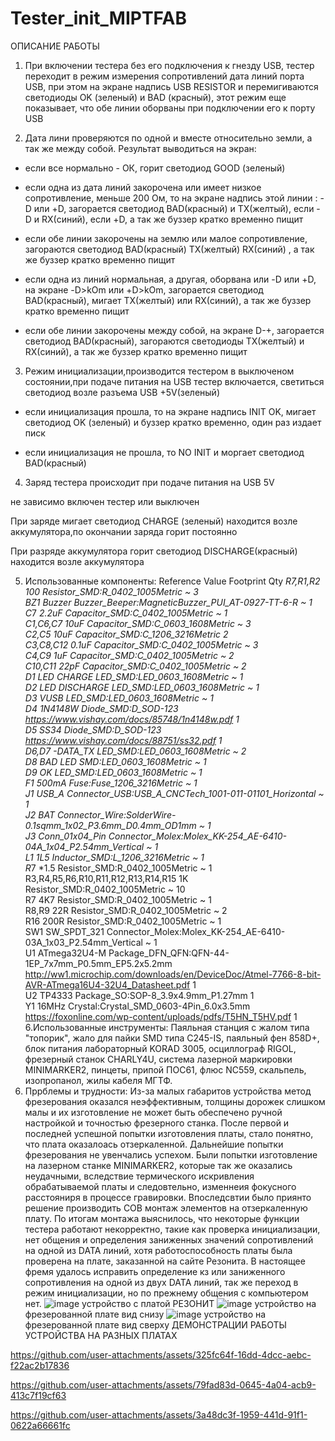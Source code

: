 # Tester_init_MIPTFAB
ОПИСАНИЕ РАБОТЫ

1. При включении тестера без его подключения к гнезду USB, тестер переходит в режим измерения сопротивлений дата линий порта USB, при этом на экране надпись USB RESISTOR и перемигиваются светодиоды OK (зеленый) и BAD (красный), этот режим еще показывает, что обе линии оборваны при подключении его к порту USB

2. Дата лини проверяются по одной и вместе относительно земли, а так же между собой. Результат выводиться на экран:

- если все нормально - ОК, горит светодиод GOOD (зеленый)

- если одна из дата линий закорочена или имеет низкое сопротивление, меньше 200 Ом, то на экране надпись этой линии : -D или +D, загорается светодиод BAD(красный) и TX(желтый), если -D и RX(синий), если +D, а так же буззер кратко временно пищит

- если обе линии закорочены на землю или малое сопротивление, загораются светодиод BAD(красный) TX(желтый) RX(синий) , а так же буззер кратко временно пищит

- если одна из линий нормальная, а другая, оборвана или -D или +D, на экране -D>kOm или +D>kOm, загорается светодиод BAD(красный), мигает TX(желтый) или RX(синий), а так же буззер кратко временно пищит

- если обе линии закорочены между собой, на экране D-+, загорается светодиод BAD(красный), загораются светодиоды TX(желтый) и RX(синий), а так же буззер кратко временно пищит

3. Режим инициализации,производится тестером в выключеном состоянии,при подаче питания на USB тестер включается, светиться светодиод возле разъема USB +5V(зеленый)

- если инициализация прошла, то на экране надпись INIT OK, мигает светодиод OK (зеленый) и буззер кратко временно, один раз издает писк

- если инициализация не прошла, то NO INIT и моргает светодиод BAD(красный)

4. Заряд тестера происходит при подаче питания на USB 5V

не зависимо включен тестер или выключен

При заряде мигает светодиод CHARGE (зеленый) находится возле аккумулятора,по окончании заряда горит постоянно

При разряде аккумулятора горит светодиод DISCHARGE(красный) находится возле аккумулятора

5. Использованные компоненты: Reference	  Value	  Footprint	                      	Qty	
                             *R7,R1,R2	  100	    Resistor_SMD:R_0402_1005Metric	~	3			
                              BZ1        	Buzzer	Buzzer_Beeper:MagneticBuzzer_PUI_AT-0927-TT-6-R	~	1			
                              C*7	        *2.2uF	Capacitor_SMD:C_0402_1005Metric	~	1			
                              C1,C6,C7	  10uF	  Capacitor_SMD:C_0603_1608Metric	~	3			
                              C2,C5	      10uF	  Capacitor_SMD:C_1206_3216Metric		2			
                              C3,C8,C12  	0.1uF	  Capacitor_SMD:C_0402_1005Metric	~	3			
                              C4,C9	      1uF	    Capacitor_SMD:C_0402_1005Metric	~	2			
                              C10,C11	    22pF	  Capacitor_SMD:C_0402_1005Metric	~	2			
                              D1	    LED CHARGE	LED_SMD:LED_0603_1608Metric	~	1			
                              D2	    LED DISCHARGE	LED_SMD:LED_0603_1608Metric	~	1			
                              D3	        VUSB	  LED_SMD:LED_0603_1608Metric	~	1			
                              D4	      1N4148W	  Diode_SMD:D_SOD-123	https://www.vishay.com/docs/85748/1n4148w.pdf	1			
                              D5	        SS34	  Diode_SMD:D_SOD-123	https://www.vishay.com/docs/88751/ss32.pdf	1			
                              D6,D7	    -DATA_TX	LED_SMD:LED_0603_1608Metric	~	2			
                              D8	      BAD	LED   SMD:LED_0603_1608Metric	~	1			
                              D9	        OK	    LED_SMD:LED_0603_1608Metric	~	1			
                              F1	      500mA	    Fuse:Fuse_1206_3216Metric	~	1			
                              J1	      USB_A	    Connector_USB:USB_A_CNCTech_1001-011-01101_Horizontal	~	1			
                              J2	        BAT    	Connector_Wire:SolderWire-0.1sqmm_1x02_P3.6mm_D0.4mm_OD1mm	~	1			
                              J3	    Conn_01x04_Pin	Connector_Molex:Molex_KK-254_AE-6410-04A_1x04_P2.54mm_Vertical	~	1			
                              L1	        1L5	    Inductor_SMD:L_1206_3216Metric	~	1			
                              R*7	        *1.5	  Resistor_SMD:R_0402_1005Metric	~	1			
R3,R4,R5,R6,R10,R11,R12,R13,R14,R15	      1K	    Resistor_SMD:R_0402_1005Metric	~	10			
                              R7	        4K7	    Resistor_SMD:R_0402_1005Metric	~	1			
                              R8,R9	      22R	    Resistor_SMD:R_0402_1005Metric	~	2			
                              R16	        200R	  Resistor_SMD:R_0402_1005Metric	~	1			
                              SW1	      SW_SPDT_321	Connector_Molex:Molex_KK-254_AE-6410-03A_1x03_P2.54mm_Vertical	~	1			
                              U1	    ATmega32U4-M	Package_DFN_QFN:QFN-44-1EP_7x7mm_P0.5mm_EP5.2x5.2mm	http://ww1.microchip.com/downloads/en/DeviceDoc/Atmel-7766-8-bit-AVR-ATmega16U4-32U4_Datasheet.pdf	1			
                              U2	        TP4333	Package_SO:SOP-8_3.9x4.9mm_P1.27mm		1			
                              Y1	        16MHz	  Crystal:Crystal_SMD_0603-4Pin_6.0x3.5mm	https://foxonline.com/wp-content/uploads/pdfs/T5HN_T5HV.pdf	1
6.Использованные инструменты: Паяльная станция с жалом типа "топорик", жало для пайки SMD типа C245-IS, паяльный фен 858D+, блок питания лабораторный KORAD 3005, осциллограф RIGOL, фрезерный станок CHARLY4U, система лазерной маркировки MINIMARKER2, пинцеты,
припой ПОС61, флюс NC559, скальпель, изопропанол, жилы кабеля МГТФ.
7. Пррблемы и трудности: Из-за малых габаритов устройства метод фрезерования оказался неэффективным, толщины дорожек слишком малы и их изготовление не может быть обеспечено ручной настройкой и точностью фрезерного станка. После первой и последней успешной попытки
изготовления платы, стало понятно, что плата оказалоась отзеркаленной. Дальнейшие попытки фрезерования не увенчались успехом. Были попытки изготовление на лазерном станке MINIMARKER2, которые так же оказались неудачными, вследствие термического искривления
обрабатываемой платы и следовтельно, изменнеия фокусного расстояниря в процессе гравировки. Впоследсвтии было приянто решение производить COB монтаж элементов на отзеркаленную плату. По итогам монтажа выяснилось, что некоторые функции тестера работают некорректно,
такие как проверка инициализации, нет общения и определения заниженных значений сопротивлений на одной из DATA линий, хотя работоспособность платы была проверена на плате, заказанной на сайте Резонита. В настоящее фремя удалось исправить определение кз или заниженного сопротивления на одной из двух DATA линий, так же переход в режим инициализации, но по прежнему общения с компьютером нет. 
![image](https://github.com/user-attachments/assets/7b6a7421-635c-4fe6-8f22-bf1b03f76f65)  устройство с платой РЕЗОНИТ
![image](https://github.com/user-attachments/assets/dfca402b-816e-4592-8c97-54fc24e45005)  устройство на фрезерованной плате вид снизу
![image](https://github.com/user-attachments/assets/da4c2c95-40f1-4dc7-a2b8-a9711809e370)  устройство на фрезерованной плате вид сверху
ДЕМОНСТРАЦИИ РАБОТЫ УСТРОЙСТВА НА РАЗНЫХ ПЛАТАХ 

https://github.com/user-attachments/assets/325fc64f-16dd-4dcc-aebc-f22ac2b17836

https://github.com/user-attachments/assets/79fad83d-0645-4a04-acb9-413c7f19cf63

https://github.com/user-attachments/assets/3a48dc3f-1959-441d-91f1-0622a66661fc


